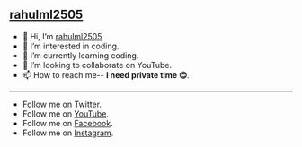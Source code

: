 ## [rahulml2505](https://github.com/rahulml2505)
- 👋 Hi, I’m [rahulml2505](https://github.com/rahulml2505)
- 👀 I’m interested in coding.
- 🌱 I’m currently learning coding.
- 💞️ I’m looking to collaborate on YouTube.
- 📫 How to reach me-- **I need private time 😊**.
------------------------------------------------------------------------------------------------------------------------------
- Follow me on [Twitter](https://twitter.com/rahulml2505).
- Follow me on [YouTube](https://youtube.com/channel/UCG_NXFxjczUzpq1sVWNfMEw).
- Follow me on [Facebook](https://www.facebook.com/rahulml2505).
- Follow me on [Instagram](https://www.instagram.com/rahulml2505).

<!---
rahulml2505/rahulML2505 is a ✨ special ✨ repository because its `README.md` (this file) appears on your GitHub profile.
You can click the Preview link to take a look at your changes.
--->
